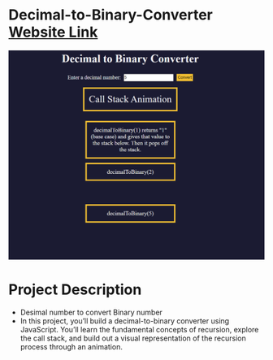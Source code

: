# Decimal-to-Binary-Converter [Website Link](https://kumarshivam04203.github.io/Decimal-to-Binary-Converter/)
![main page](./image/1.png)

# Project Description
   * Desimal number to convert Binary number
   * In this project, you’ll build a decimal-to-binary converter using JavaScript. You’ll learn the fundamental concepts of recursion, explore the call stack, and build out a visual representation of the recursion process through an animation.
